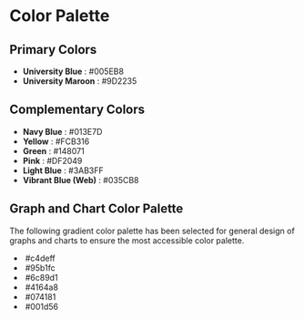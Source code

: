 # Color Palette
## Primary Colors
* **University Blue** <a href='#'><img valign='bottom' alt='' src='https://readme-swatches.vercel.app/005EB8?style=circle'/></a>: #005EB8
* **University Maroon** <a href='#'><img valign='bottom' alt='' src='https://readme-swatches.vercel.app/9D2235?style=circle'/></a>: #9D2235

## Complementary Colors
* **Navy Blue** <a href='#'><img valign='bottom' alt='' src='https://readme-swatches.vercel.app/013E7D?style=circle'/></a>: #013E7D
* **Yellow** <a href='#'><img valign='bottom' alt='' src='https://readme-swatches.vercel.app/FCB316?style=circle'/></a>: #FCB316
* **Green** <a href='#'><img valign='bottom' alt='' src='https://readme-swatches.vercel.app/148071?style=circle'/></a>: #148071
* **Pink** <a href='#'><img valign='bottom' alt='' src='https://readme-swatches.vercel.app/DF2049?style=circle'/></a>: #DF2049
* **Light Blue** <a href='#'><img valign='bottom' alt='' src='https://readme-swatches.vercel.app/3AB3FF?style=circle'/></a>: #3AB3FF
* **Vibrant Blue (Web)** <a href='#'><img valign='bottom' alt='' src='https://readme-swatches.vercel.app/035CB8?style=circle'/></a>: #035CB8

## Graph and Chart Color Palette
The following gradient color palette has been selected for general design of graphs and charts to ensure the most accessible color palette. 
* <a href='#'><img valign='bottom' alt='' src='https://readme-swatches.vercel.app/c4deff?style=circle'/></a> #c4deff
* <a href='#'><img valign='bottom' alt='' src='https://readme-swatches.vercel.app/95b1fc?style=circle'/></a> #95b1fc
* <a href='#'><img valign='bottom' alt='' src='https://readme-swatches.vercel.app/6c89d1?style=circle'/></a> #6c89d1
* <a href='#'><img valign='bottom' alt='' src='https://readme-swatches.vercel.app/4164a8?style=circle'/></a> #4164a8
* <a href='#'><img valign='bottom' alt='' src='https://readme-swatches.vercel.app/074181?style=circle'/></a> #074181
* <a href='#'><img valign='bottom' alt='' src='https://readme-swatches.vercel.app/001d56?style=circle'/></a> #001d56
